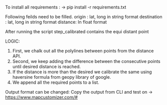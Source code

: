 To install all requirements :
-> pip install -r requirements.txt


Following feilds need to be filled.
origin  : lat, long in string format
destination : lat, long in string format
distance: In float format


After running the script step_calibrated contains the equi distant point 


LOGIC:

1. First, we chalk out all the polylines between points from the distance API.
2. Second, we keep adding the difference between the consecutive points until desired distance is reached.
3. If the distance is more than the desired we calibrate the same using haversine formula from geopy library of google.
4. We append all the required points to a list.

Output format can be changed:
Copy the output from CLI and test on -> https://www.mapcustomizer.com/#